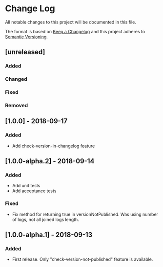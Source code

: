 # Change Log
All notable changes to this project will be documented in this file.

The format is based on [Keep a Changelog](http://keepachangelog.com/) 
and this project adheres to [Semantic Versioning](http://semver.org/).

## [unreleased]
### Added
### Changed
### Fixed
### Removed

## [1.0.0] - 2018-09-17
### Added
- Add check-version-in-changelog feature

## [1.0.0-alpha.2] - 2018-09-14
### Added
- Add unit tests
- Add acceptance tests

### Fixed
- Fix method for returning true in versionNotPublished. Was using number of logs, not all joined logs length.

## [1.0.0-alpha.1] - 2018-09-13
### Added
- First release. Only "check-version-not-published" feature is available.
